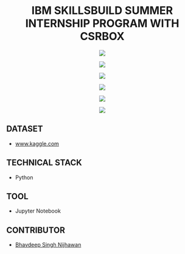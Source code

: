 <h1 align="center">IBM SKILLSBUILD SUMMER INTERNSHIP PROGRAM WITH CSRBOX</h1>

<p align="center">
  <img src="https://github.com/user-attachments/assets/9936b7c6-cc18-4594-93e6-996cda79512e" />
</p>
<p align="center">
  <img src="https://github.com/user-attachments/assets/182a6e4b-1e82-4a18-bdd2-06a19da4c602" />
</p>
<p align="center">
  <img src="https://github.com/user-attachments/assets/58434b27-2768-4d56-b6b7-0e3c8f24a74e" />
</p>
<p align="center">
  <img src="https://github.com/user-attachments/assets/89d9e543-a500-4449-a939-7f75d90995e8" />
</p>
<p align="center">
  <img src="https://github.com/user-attachments/assets/a7ff602e-37b9-488a-8cc1-49853619449e" />
</p>
<p align="center">
  <img src="https://github.com/user-attachments/assets/bdcfca2f-1a60-4b53-991a-d6f02fc6ef32" />
</p>

## DATASET

- www.kaggle.com

## TECHNICAL STACK

- Python

## TOOL

- Jupyter Notebook

## CONTRIBUTOR

- [Bhavdeep Singh Nijhawan](https://www.linkedin.com/in/bhavdeep-singh-nijhawan-739634280)
